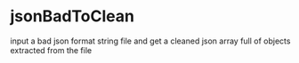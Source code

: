 # jsonBadToClean
input a bad json format string file and get a cleaned json array full of objects extracted from the file
